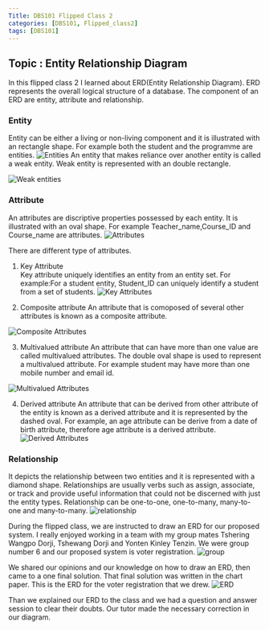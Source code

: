 ```yaml
---
Title: DBS101 Flipped Class 2
categories: [DBS101, Flipped_class2]
tags: [DBS101]
---
```


## Topic : Entity Relationship Diagram

In this flipped class 2 I learned about ERD(Entity Relationship Diagram). ERD represents the overall logical structure of a database. The component of an ERD are entity, attribute and relationship. 

### Entity
Entity can be either a living or non-living component and it is illustrated with an rectangle shape. For example both the student and the programme are entities. 
![Entities](pictures/ss1.png)
An entity that makes reliance over another entity is called a weak entity. Weak entity is represented with an double rectangle.

![Weak entities](pictures/ss2.png)

### Attribute
An attributes are discriptive properties possessed by each entity. It is illustrated with an oval shape. For example Teacher_name,Course_ID and Course_name are attributes.
![Attributes](pictures/ss3.png)

There are different type of attributes. 
1. Key Attribute   
Key attribute uniquely identifies an entity from an entity set. For example:For a student entity, Student_ID can uniquely identify a student from a set of students.
![Key Attributes](pictures/ss4.png)

2. Composite attribute
An attribute that is comoposed of several other attributes is known as a composite attribute.

![Composite Attributes](pictures/ss5.png)

3. Multivalued attribute
An attribute that can have more than one value are called multivalued attributes. The double oval shape is used to represent a multivalued attribute. For example student may have more than one mobile number and email id.

![Multivalued Attributes](pictures/ss6.png)

4. Derived attribute
An attribute that can be derived from other attribute of the entity is known as a derived attribute and it is represented by the dashed oval. For example, an age attribute can be derive from a date of birth attribute, therefore age attribute is a derived attribute.
![ Derived Attributes](pictures/ss7.png)

### Relationship
It depicts the relationship between two entities and it is represented with a diamond shape. Relationships are usually verbs such as assign, associate, or track and provide useful information that could not be discerned with just the entity types. Relationship can be one-to-one, one-to-many, many-to-one and many-to-many.
![relationship](pictures/ss8.png)

During the flipped class, we are instructed to draw an ERD for our proposed system. I really enjoyed working in a team with my group mates Tshering Wangpo Dorji, Tshewang Dorji and Yonten Kinley Tenzin. We were group number 6 and our proposed system is voter registration. 
![group](pictures/group.jpg)

We shared our opinions and our knowledge on how to draw an ERD, then came to a one final solution. That final solution was written in the chart paper. This is the ERD for the voter registration that we drew.
![ERD](pictures/ERD.jpg)

Than we explained our ERD to the class and we had a question and answer session to clear their doubts. Our tutor made the necessary correction in our diagram.